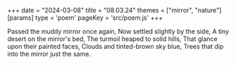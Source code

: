 +++
date = "2024-03-08"
title = "08.03.24"
themes = ["mirror", "nature"]
[params]
  type = 'poem'
  pageKey = 'src/poem.js'
+++

Passed the muddy mirror once again,
Now settled slightly by the side,
A tiny desert on the mirror's bed,
The turmoil heaped to solid hills,
That glance upon their painted faces,
Clouds and tinted-brown sky blue,
Trees that dip into the mirror just the same.
